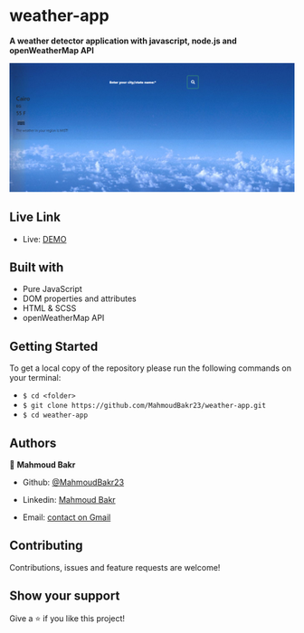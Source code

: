 # weather-app

**A weather detector application with javascript, node.js and openWeatherMap API**

![screenshot](./images/Screenshot.png)

## Live Link

- Live: [DEMO](https://rawcdn.githack.com/MahmoudBakr23/weather-app/f83f5189391535c9fdc2a86829d8733a93982023/dist/index.html)

## Built with

- Pure JavaScript
- DOM properties and attributes
- HTML & SCSS
- openWeatherMap API

## Getting Started
To get a local copy of the repository please run the following commands on your terminal:
- ```$ cd <folder>```
- ```$ git clone https://github.com/MahmoudBakr23/weather-app.git ```
- ```$ cd weather-app ```

## Authors

👤 **Mahmoud Bakr**
- Github: [@MahmoudBakr23](https://github.com/MahmoudBakr23)

- Linkedin: [Mahmoud Bakr](https://www.linkedin.com/in/m-bakr/)

- Email: [contact on Gmail](mbakr6821@gmail.com)

##    Contributing

Contributions, issues and feature requests are welcome!

## Show your support

Give a ⭐️ if you like this project!